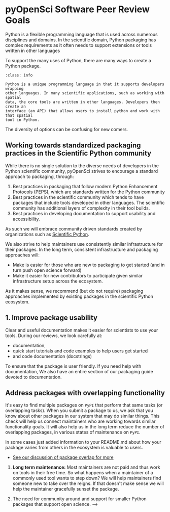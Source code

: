 # pyOpenSci Software Peer Review Goals 

Python is a flexible programming language that is used across numerous 
disciplines and domains. In the scientific domain, Python packaging has complex 
requirements as it often needs to support extensions or tools written in other languages 

To support the many uses of Python, there are many ways 
to create a Python package. 

```{admonition} Python supports extensions written in other languages
:class: info

Python is a unique programming language in that it supports developers wrapping 
other languages. In many scientific applications, such as working with spatial 
data, the core tools are written in other languages. Developers then create an 
interface (an API) that allows users to install python and work with that spatial 
tool in Python.  
```

The diversity of options can be confusing for new
comers.


## Working towards standardized packaging practices in the Scientific Python community

While there is no single solution to the diverse needs of developers in the 
Python scientific community, pyOpenSci strives to encourage a standard approach 
to packaging, through:

1. Best practices in packaging that follow modern Python Enhancement Protocols (PEPS), which are standards written for the Python community
1. Best practices in the scientific community which tends to have packages that include tools developed in other languages. The scientific community has additional layers of complexity in their tool builds.
1. Best practices in developing documentation to support usability and accessibility.

As such we will embrace community driven standards created by organizations
such as [Scientific Python](https://scientific-python.org/).

We also strive to help maintainers use consistently similar infrastructure for
their packages. In the long term, consistent infrastructure and packaging approaches
will:

* Make is easier for those who are new to packaging to get started (and in turn push open science forward)
* Make it easier for new contributors to participate given similar infrastructure setup across the ecosystem.

As it makes sense, we recommend (but do not require) packaging approaches implemented by existing
packages in the scientific Python ecosystem.



## 1. Improve package usability

Clear and useful documentation makes it easier for scientists to use your tools. 
During our reviews, we look carefully at:
* documentation, 
* quick start tutorials and code examples to help users get started
* and code documentation (docstrings)

To ensure that the package is user friendly. If you need help with documentation, 
We also have an entire section of our packaging guide devoted to documentation. 

## Address packages with overlapping functionality

It's easy to find multiple packages on `PyPI` that perform that same tasks 
(or overlapping tasks). When you submit a package to us, we ask that you know 
about other packages in our system that may do similar things. This check will 
help us connect maintainers who are working towards similar functionality goals. 
It will also help us in the long term reduce the number of overlapping packages, 
in various states of maintenance on `PyPI`.

In some cases just added information to your README.md about how your 
package varies from others in the ecosystem is valuable to users. 

* [See our discussion of package overlap for more](package-overlap)



1. **Long term maintenance:** Most maintainers are not paid and thus work on tools 
in their free time. So what happens when a maintainer of a commonly used tool wants 
to step down? We will help maintainers find someone new to take over the reigns.
If that doesn't make sense we will help the maintainer gracefully sunset the 
package. 

1. The need for community around and support for smaller Python packages that 
support open science.  -->
